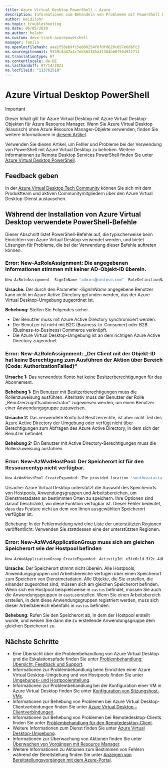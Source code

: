 ```yaml
---
title: Azure Virtual Desktop PowerShell – Azure
description: Informationen zum Behandeln von Problemen mit PowerShell beim Einrichten einer Azure Virtual Desktop-Umgebung.
author: Heidilohr
ms.topic: troubleshooting
ms.date: 06/05/2020
ms.author: helohr
ms.custom: devx-track-azurepowershell
manager: femila
ms.openlocfilehash: aae1f58eb9fc5e006254f6fdfd620c057e6d6fc3
ms.sourcegitcommit: 9339c4d47a4c7eb3621b5a31384bb0f504951712
ms.translationtype: HT
ms.contentlocale: de-DE
ms.lasthandoff: 07/14/2021
ms.locfileid: "113762518"
---
```

# <a name="azure-virtual-desktop-powershell"></a>Azure Virtual Desktop PowerShell

>[!IMPORTANT]
>Dieser Inhalt gilt für Azure Virtual Desktop mit Azure Virtual Desktop-Objekten für Azure Resource Manager. Wenn Sie Azure Virtual Desktop (klassisch) ohne Azure Resource Manager-Objekte verwenden, finden Sie weitere Informationen in [diesem Artikel](./virtual-desktop-fall-2019/troubleshoot-powershell-2019.md).

Verwenden Sie diesen Artikel, um Fehler und Probleme bei der Verwendung von PowerShell mit Azure Virtual Desktop zu beheben. Weitere Informationen zu Remote Desktop Services PowerShell finden Sie unter [Azure Virtual Desktop PowerShell](/powershell/windows-virtual-desktop/overview).

## <a name="provide-feedback"></a>Feedback geben

In der [Azure Virtual Desktop Tech Community](https://techcommunity.microsoft.com/t5/azure-virtual-desktop/bd-p/AzureVirtualDesktopForum) können Sie sich mit dem Produktteam und aktiven Communitymitgliedern über den Azure Virtual Desktop-Dienst austauschen.

## <a name="powershell-commands-used-during-azure-virtual-desktop-setup"></a>Während der Installation von Azure Virtual Desktop verwendete PowerShell-Befehle

Dieser Abschnitt listet PowerShell-Befehle auf, die typischerweise beim Einrichten von Azure Virtual Desktop verwendet werden, und bietet Lösungen für Probleme, die bei der Verwendung dieser Befehle auftreten können.

### <a name="error-new-azroleassignment-the-provided-information-does-not-map-to-an-ad-object-id"></a>Error: New-AzRoleAssignment: Die angegebenen Informationen stimmen mit keiner AD-Objekt-ID überein.

```powershell
New-AzRoleAssignment -SignInName "admins@contoso.com" -RoleDefinitionName "Desktop Virtualization User" -ResourceName "0301HP-DAG" -ResourceGroupName 0301RG -ResourceType 'Microsoft.DesktopVirtualization/applicationGroups'
```

**Ursache:** Der durch den Parameter *-SignInName* angegebene Benutzer kann nicht im Azure Active Directory gefunden werden, das der Azure Virtual Desktop-Umgebung zugeordnet ist.

**Behebung:** Stellen Sie Folgendes sicher.

- Der Benutzer muss mit Azure Active Directory synchronisiert werden.
- Der Benutzer ist nicht mit B2C (Business-to-Consumer) oder B2B (Business-to-Business) Commerce verknüpft.
- Die Azure Virtual Desktop-Umgebung ist an dem richtigen Azure Active Directory zugeordnet.

### <a name="error-new-azroleassignment-the-client-with-object-id-does-not-have-authorization-to-perform-action-over-scope-code-authorizationfailed"></a>Error: New-AzRoleAssignment: „Der Client mit der Objekt-ID hat keine Berechtigung zum Ausführen der Aktion über Bereich (Code: AuthorizationFailed)“

**Ursache 1:** Das verwendete Konto hat keine Besitzerberechtigungen für das Abonnement.

**Behebung 1:** Ein Benutzer mit Besitzerberechtigungen muss die Rollenzuweisung ausführen. Alternativ muss der Benutzer der Rolle „Benutzerzugriffsadministrator“ zugewiesen werden, um einen Benutzer einer Anwendungsgruppe zuzuweisen.

**Ursache 2:** Das verwendete Konto hat Besitzerrechte, ist aber nicht Teil des Azure Active Directory der Umgebung oder verfügt nicht über Berechtigungen zum Abfragen des Azure Active Directory, in dem sich der Benutzer befindet.

**Behebung 2:** Ein Benutzer mit Active Directory-Berechtigungen muss die Rollenzuweisung ausführen.

### <a name="error-new-azwvdhostpool----the-location-is-not-available-for-resource-type"></a>Error: New-AzWvdHostPool: Der Speicherort ist für den Ressourcentyp nicht verfügbar.

```powershell
New-AzWvdHostPool_CreateExpanded: The provided location 'southeastasia' is not available for resource type 'Microsoft.DesktopVirtualization/hostpools'. List of available regions for the resource type is 'eastus,eastus2,westus,westus2,northcentralus,southcentralus,westcentralus,centralus'.
```

Ursache: Azure Virtual Desktop unterstützt die Auswahl des Speicherorts von Hostpools, Anwendungsgruppen und Arbeitsbereichen, um Dienstmetadaten an bestimmten Orten zu speichern. Ihre Optionen sind darauf beschränkt, wo diese Funktion verfügbar ist. Dieser Fehler bedeutet, dass das Feature nicht an dem von Ihnen ausgewählten Speicherort verfügbar ist.

Behebung: In der Fehlermeldung wird eine Liste der unterstützten Regionen veröffentlicht. Verwenden Sie stattdessen eine der unterstützten Regionen.

### <a name="error-new-azwvdapplicationgroup-must-be-in-same-location-as-host-pool"></a>Error: New-AzWvdApplicationGroup muss sich am gleichen Speicherort wie der Hostpool befinden

```powershell
New-AzWvdApplicationGroup_CreateExpanded: ActivityId: e5fe6c1d-5f2c-4db9-817d-e423b8b7d168 Error: ApplicationGroup must be in same location as associated HostPool
```

**Ursache:** Der Speicherort stimmt nicht überein. Alle Hostpools, Anwendungsgruppen und Arbeitsbereiche verfügen über einen Speicherort zum Speichern von Dienstmetadaten. Alle Objekte, die Sie erstellen, die einander zugeordnet sind, müssen sich am gleichen Speicherort befinden. Wenn sich ein Hostpool beispielsweise in `eastus` befindet, müssen Sie auch die Anwendungsgruppen in `eastus`erstellen. Wenn Sie einen Arbeitsbereich erstellen, in dem diese Anwendungsgruppen registriert werden, muss sich dieser Arbeitsbereich ebenfalls in `eastus` befinden.

**Behebung:** Rufen Sie den Speicherort ab, in dem der Hostpool erstellt wurde, und weisen Sie dann die zu erstellende Anwendungsgruppe dem gleichen Speicherort zu.

## <a name="next-steps"></a>Nächste Schritte

- Eine Übersicht über die Problembehandlung von Azure Virtual Desktop und die Eskalationspfade finden Sie unter [Problembehandlung: Übersicht, Feedback und Support](troubleshoot-set-up-overview.md).
- Informationen zur Problembehandlung beim Einrichten einer Azure Virtual Desktop-Umgebung und von Hostpools finden Sie unter [Umgebungs- und Hostpoolerstellung](troubleshoot-set-up-issues.md).
- Informationen zur Problembehandlung bei der Konfiguration einer VM in Azure Virtual Desktop finden Sie unter [Konfiguration von Sitzungshost-VMs](troubleshoot-vm-configuration.md).
- Informationen zur Behebung von Problemen bei Azure Virtual Desktop-Clientverbindungen finden Sie unter [Azure Virtual Desktop – Clientverbindungen](troubleshoot-service-connection.md).
- Informationen zur Behebung von Problemen bei Remotedesktop-Clients finden Sie unter [Problembehandlung für den Remotedesktop-Client](troubleshoot-client.md).
- Weitere Informationen zum Dienst finden Sie unter [Azure Virtual Desktop-Umgebung](environment-setup.md).
- Informationen zur Überwachung von Aktionen finden Sie unter [Überwachen von Vorgängen mit Resource Manager](../azure-resource-manager/management/view-activity-logs.md).
- Weitere Informationen zu Aktionen zum Bestimmen von Fehlern während der Bereitstellung finden Sie unter [Anzeigen von Bereitstellungsvorgängen mit dem Azure-Portal](../azure-resource-manager/templates/deployment-history.md).
